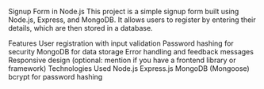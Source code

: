 Signup Form in Node.js
This project is a simple signup form built using Node.js, Express, and MongoDB. It allows users to register by entering their details, which are then stored in a database.

Features
User registration with input validation
Password hashing for security
MongoDB for data storage
Error handling and feedback messages
Responsive design (optional: mention if you have a frontend library or framework)
Technologies Used
Node.js
Express.js
MongoDB (Mongoose)
bcrypt for password hashing
